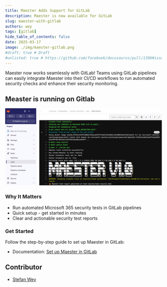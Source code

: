 ```yaml
---
title: Maester Adds Support for GitLab
description: Maester is now available for GitLab
slug: maester-with-gitlab
authors: wey
tags: [gitlab]
hide_table_of_contents: false
date: 2025-03-17
image: ./img/maester-gitlab.png
#draft: true # Draft
#unlisted: true # https://github.com/facebook/docusaurus/pull/1396#issuecomment-487561180
---
```


Maester now works seamlessly with GitLab! Teams using GitLab pipelines can easily integrate Maester into their CI/CD workflows to run automated security checks and enhance their security monitoring.

<!-- truncate -->

## Measter is running on Gitlab

![Maester Gitlab](img/maester-gitlab.png)

### Why It Matters

- Run automated Microsoft 365 security tests in GitLab pipelines
- Quick setup - get started in minutes
- Clear and actionable security test reports

### Get Started

Follow the step-by-step guide to set up Maester in GitLab:

- Documentation: [Set up Maester in GitLab](https://maester.dev/docs/monitoring/gitlab)

## Contributor

- [Stefan Wey](https://maester.dev/blog/authors/wey)

<!--
@weyCC81 Would love it if you could do a short Maester blog post 'Maester add's support for GitLab' and point to this doc page!
-->
